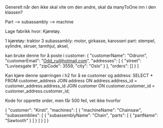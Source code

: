 
Generelt når den ikke skal vite om den andre, skal da manyToOne
inn i den klassen?

Part --> subassambly --> machine

Lage fabrikk hvor:
Kjøretøy.

1 kjøretøy: traktor
3 subassambly: motor, girkasse, karosseri
part: stempel, sylindre, skruer, tannhjul, aksel, 


kan bruke denne for å poste i customer:
{
"customerName": "Odrunn",
"customerEmail": "Odd_ru@hotmail.com",
"addresses": [
{
"street": "Luvisesgate 9",
"zipCode": 3559,
"city": "Oslo"
}
],
"orders": []
}
]

Kan kjøre denne spørringen i h2 for å se customer og address:
SELECT *
FROM customer_address
JOIN address ON address.address_id = customer_address.address_id
JOIN customer ON customer.customer_id = customer_address.customer_id;



Kode for opprette order, men får 500 feil, vet ikke hvorfor

{
"customer": "Kirsti",
"machines": [
{
"machineName": "Chainsaw",
"subassemblies": [
{
"subassemblyName": "Chain",
"parts": [
{
"partName": "Sawtooth"
}
]
}
]
}
]
}